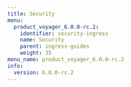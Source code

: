 ```yaml
---
title: Security
menu:
  product_voyager_6.0.0-rc.2:
    identifier: security-ingress
    name: Security
    parent: ingress-guides
    weight: 35
menu_name: product_voyager_6.0.0-rc.2
info:
  version: 6.0.0-rc.2
---
```


